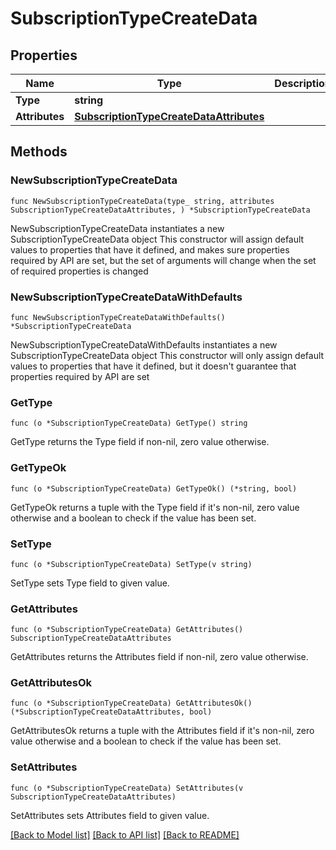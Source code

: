 # SubscriptionTypeCreateData

## Properties

Name | Type | Description | Notes
------------ | ------------- | ------------- | -------------
**Type** | **string** |  | 
**Attributes** | [**SubscriptionTypeCreateDataAttributes**](SubscriptionTypeCreateDataAttributes.md) |  | 

## Methods

### NewSubscriptionTypeCreateData

`func NewSubscriptionTypeCreateData(type_ string, attributes SubscriptionTypeCreateDataAttributes, ) *SubscriptionTypeCreateData`

NewSubscriptionTypeCreateData instantiates a new SubscriptionTypeCreateData object
This constructor will assign default values to properties that have it defined,
and makes sure properties required by API are set, but the set of arguments
will change when the set of required properties is changed

### NewSubscriptionTypeCreateDataWithDefaults

`func NewSubscriptionTypeCreateDataWithDefaults() *SubscriptionTypeCreateData`

NewSubscriptionTypeCreateDataWithDefaults instantiates a new SubscriptionTypeCreateData object
This constructor will only assign default values to properties that have it defined,
but it doesn't guarantee that properties required by API are set

### GetType

`func (o *SubscriptionTypeCreateData) GetType() string`

GetType returns the Type field if non-nil, zero value otherwise.

### GetTypeOk

`func (o *SubscriptionTypeCreateData) GetTypeOk() (*string, bool)`

GetTypeOk returns a tuple with the Type field if it's non-nil, zero value otherwise
and a boolean to check if the value has been set.

### SetType

`func (o *SubscriptionTypeCreateData) SetType(v string)`

SetType sets Type field to given value.


### GetAttributes

`func (o *SubscriptionTypeCreateData) GetAttributes() SubscriptionTypeCreateDataAttributes`

GetAttributes returns the Attributes field if non-nil, zero value otherwise.

### GetAttributesOk

`func (o *SubscriptionTypeCreateData) GetAttributesOk() (*SubscriptionTypeCreateDataAttributes, bool)`

GetAttributesOk returns a tuple with the Attributes field if it's non-nil, zero value otherwise
and a boolean to check if the value has been set.

### SetAttributes

`func (o *SubscriptionTypeCreateData) SetAttributes(v SubscriptionTypeCreateDataAttributes)`

SetAttributes sets Attributes field to given value.



[[Back to Model list]](../README.md#documentation-for-models) [[Back to API list]](../README.md#documentation-for-api-endpoints) [[Back to README]](../README.md)


